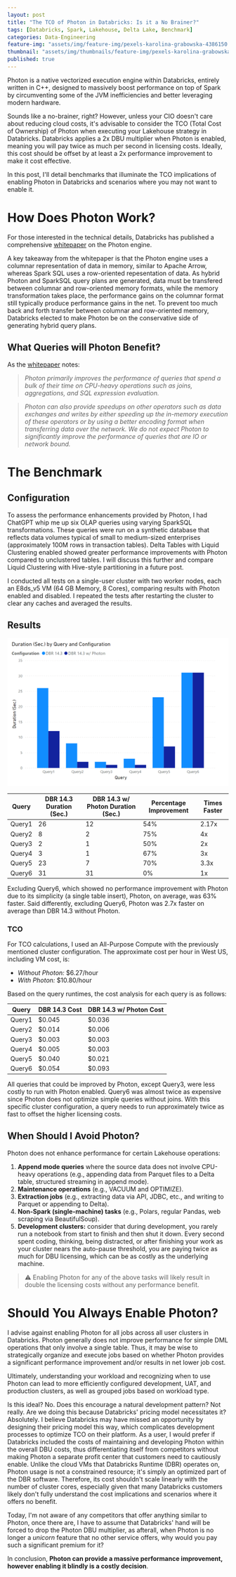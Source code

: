 ```yaml
---
layout: post
title: "The TCO of Photon in Databricks: Is it a No Brainer?"
tags: [Databricks, Spark, Lakehouse, Delta Lake, Benchmark]
categories: Data-Engineering
feature-img: "assets/img/feature-img/pexels-karolina-grabowska-4386150.jpeg"
thumbnail: "assets/img/thumbnails/feature-img/pexels-karolina-grabowska-4386150.jpeg"
published: true
---
```

Photon is a native vectorized execution engine within Databricks, entirely written in C++, designed to massively boost performance on top of Spark by circumventing some of the JVM inefficiencies and better leveraging modern hardware.

Sounds like a no-brainer, right? However, unless your CIO doesn't care about reducing cloud costs, it's advisable to consider the TCO (Total Cost of Ownership) of Photon when executing your Lakehouse strategy in Databricks. Databricks applies a 2x DBU multiplier when Photon is enabled, meaning you will pay twice as much per second in licensing costs. Ideally, this cost should be offset by at least a 2x performance improvement to make it cost effective.

In this post, I'll detail benchmarks that illuminate the TCO implications of enabling Photon in Databricks and scenarios where you may not want to enable it.

# How Does Photon Work?
For those interested in the technical details, Databricks has published a comprehensive [whitepaper](https://people.eecs.berkeley.edu/~matei/papers/2022/sigmod_photon.pdf) on the Photon engine.

A key takeaway from the whitepaper is that the Photon engine uses a columnar representation of data in memory, similar to Apache Arrow, whereas Spark SQL uses a row-oriented repesentation of data. As hybrid Photon and SparkSQL query plans are generated, data must be transfered between columnar and row-oriented memory formats, while the memory transformation takes place, the performance gains on the columnar format still typically produce performance gains in the net. To prevent too much back and forth transfer between columnar and row-oriented memory, Databricks elected to make Photon be on the conservative side of generating hybrid query plans.

## What Queries will Photon Benefit?
As the [whitepaper](https://people.eecs.berkeley.edu/~matei/papers/2022/sigmod_photon.pdf) notes:
> _Photon primarily improves the performance of queries that spend a bulk of their time on CPU-heavy operations such as joins, aggregations, and SQL expression evaluation._

> _Photon can also provide speedups on other operators such as data exchanges and writes by either speeding up the in-memory execution of these operators or by using a better encoding format when transferring data over the network. We do not expect Photon to significantly
improve the performance of queries that are IO or network bound._

# The Benchmark
## Configuration
To assess the performance enhancements provided by Photon, I had ChatGPT whip me up six OLAP queries using varying SparkSQL transformations. These queries were run on a synthetic database that reflects data volumes typical of small to medium-sized enterprises (approximately 100M rows in transaction tables). Delta Tables with Liquid Clustering enabled showed greater performance improvements with Photon compared to unclustered tables. I will discuss this further and compare Liquid Clustering with Hive-style partitioning in a future post.

I conducted all tests on a single-user cluster with two worker nodes, each an E8ds_v5 VM (64 GB Memory, 8 Cores), comparing results with Photon enabled and disabled. I repeated the tests after restarting the cluster to clear any caches and averaged the results.

## Results
![Photon Results](/assets/img/posts/Photon/photon.png)

| Query  | DBR 14.3 Duration (Sec.) | DBR 14.3 w/ Photon Duration (Sec.) | Percentage Improvement | Times Faster |
|--------|--------------------------|------------------------------------|------------------------|--------------|
| Query1 | 26                       | 12                                 | 54%                    | 2.17x        |
| Query2 | 8                        | 2                                  | 75%                    | 4x           |
| Query3 | 2                        | 1                                  | 50%                    | 2x           |
| Query4 | 3                        | 1                                  | 67%                    | 3x           |
| Query5 | 23                       | 7                                  | 70%                    | 3.3x         |
| Query6 | 31                       | 31                                 | 0%                     | 1x           |

Excluding Query6, which showed no performance improvement with Photon due to its simplicity (a single table insert), Photon, on average, was 63% faster. Said differently, excluding Query6, Photon was 2.7x faster on average than DBR 14.3 without Photon.

### TCO
For TCO calculations, I used an All-Purpose Compute with the previously mentioned cluster configuration. The approximate cost per hour in West US, including VM cost, is:
- _Without Photon:_ $6.27/hour
- _With Photon:_ $10.80/hour

Based on the query runtimes, the cost analysis for each query is as follows:

| Query  | DBR 14.3 Cost | DBR 14.3 w/ Photon Cost |
|--------|---------------|-------------------------|
| Query1 | $0.045        | $0.036                  |
| Query2 | $0.014        | $0.006                  |
| Query3 | $0.003        | $0.003                  |
| Query4 | $0.005        | $0.003                  |
| Query5 | $0.040        | $0.021                  |
| Query6 | $0.054        | $0.093                  |

All queries that could be improved by Photon, except Query3, were less costly to run with Photon enabled. Query6 was almost twice as expensive since Photon does not optimize simple queries without joins. With this specific cluster configuration, a query needs to run approximately twice as fast to offset the higher licensing costs.

## When Should I Avoid Photon?
Photon does not enhance performance for certain Lakehouse operations:
1. **Append mode queries** where the source data does not involve CPU-heavy operations (e.g., appending data from Parquet files to a Delta table, structured streaming in append mode).
2. **Maintenance operations** (e.g., VACUUM and OPTIMIZE).
3. **Extraction jobs** (e.g., extracting data via API, JDBC, etc., and writing to Parquet or appending to Delta).
4. **Non-Spark (single-machine) tasks** (e.g., Polars, regular Pandas, web scraping via BeautifulSoup).
5. **Development clusters:** consider that during development, you rarely run a notebook from start to finish and then shut it down. Every second spent coding, thinking, being distracted, or after finishing your work as your cluster nears the auto-pause threshold, you are paying twice as much for DBU licensing, which can be as costly as the underlying machine.

> ⚠️ Enabling Photon for any of the above tasks will likely result in double the licensing costs without any performance benefit.

# Should You Always Enable Photon?
I advise against enabling Photon for all jobs across all user clusters in Databricks. Photon generally does not improve performance for simple DML operations that only involve a single table. Thus, it may be wise to strategically organize and execute jobs based on whether Photon provides a significant performance improvement and/or results in net lower job cost.

Ultimately, understanding your workload and recognizing when to use Photon can lead to more efficiently configured development, UAT, and production clusters, as well as grouped jobs based on workload type.

Is this ideal? No. Does this encourage a natural development pattern? Not really. Are we doing this because Databricks' pricing model necessitates it? Absolutely. I believe Databricks may have missed an opportunity by designing their pricing model this way, which complicates development processes to optimize TCO on their platform. As a user, I would prefer if Databricks included the costs of maintaining and developing Photon within the overall DBU costs, thus differentiating itself from competitors without making Photon a separate profit center that customers need to cautiously enable. Unlike the cloud VMs that Databricks Runtime (DBR) operates on, Photon usage is not a constrained resource; it's simply an optimized part of the DBR software. Therefore, its cost shouldn't scale linearly with the number of cluster cores, especially given that many Databricks customers likely don't fully understand the cost implications and scenarios where it offers no benefit.

Today, I'm not aware of any competitors that offer anything similar to Photon, once there are, I have to assume that Databricks' hand will be forced to drop the Photon DBU multiplier, as afterall, when Photon is no longer a _unicorn_ feature that no other service offers, why would you pay such a significant premium for it?

In conclusion, **Photon can provide a massive performance improvement, however enabling it blindly is a costly decision**.
